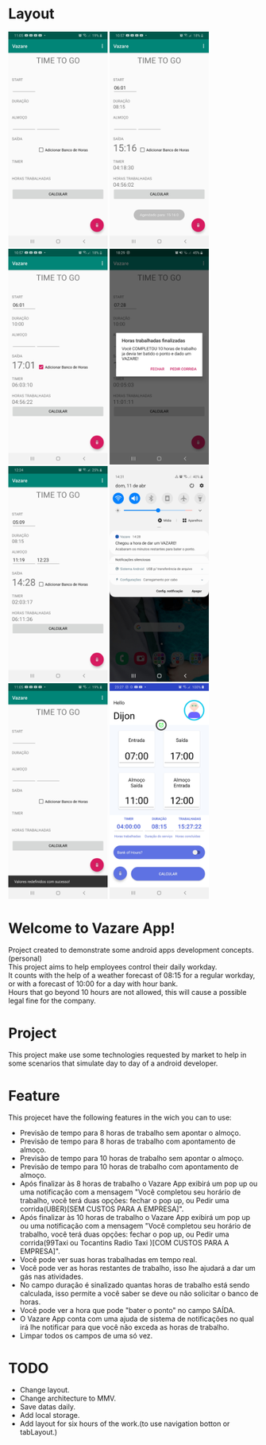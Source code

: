 # Layout
<img src="screenshot/vazare-home.jpg" width="200"> <img src="screenshot/vazare-hour-enter-8hour.jpg" width="200"> <img src="screenshot/vazare-hour-enter-10hour.jpg" width="200">
 <img src="screenshot/vazare-10hours-completed.jpg" width="200"> <img src="screenshot/vazare-forecast-8hour.jpg" width="200"> <img src="screenshot/vazare-notification.jpg" width="200">
 <img src="screenshot/vazare-clear.jpg" width="200"> <img src="screenshot/vazare-new-layout.jpg" width="200">

# Welcome to Vazare App!
Project created to demonstrate some android apps development concepts. (personal)</br>
This project aims to help employees control their daily workday.</br>
It counts with the help of a weather forecast of 08:15 for a regular workday, or with a forecast of 10:00 for a day with hour bank.</br>
Hours that go beyond 10 hours are not allowed, this will cause a possible legal fine for the company.</br>

# Project
This project make use some technologies requested by market to help in some scenarios that simulate day to day of a android developer.

# Feature
This projecet have the following features in the wich you can to use:
- Previsão de tempo para 8 horas de trabalho sem apontar o almoço.
- Previsão de tempo para 8 horas de trabalho com apontamento  de almoço.
- Previsão de tempo para 10 horas de trabalho sem apontar o almoço.
- Previsão de tempo para 10 horas de trabalho com apontamento de almoço.
- Após finalizar às 8 horas de trabalho o Vazare App exibirá um pop up ou uma notificação com a mensagem "Você completou seu horário de trabalho, você terá duas opções: fechar o pop up, ou Pedir uma corrida(UBER)[SEM CUSTOS PARA A EMPRESA]".
- Após finalizar às 10 horas de trabalho o Vazare App exibirá um pop up ou uma notificação com a mensagem "Você completou seu horário de trabalho, você terá duas opções: fechar o pop up, ou Pedir uma corrida(99Taxi ou  Tocantins Radio Taxi )[COM CUSTOS PARA A EMPRESA]".
- Você pode ver suas horas trabalhadas em tempo real.
- Você pode ver as horas restantes de trabalho, isso lhe ajudará a dar um gás nas atividades.
- No campo duração é sinalizado quantas horas de trabalho está sendo calculada, isso permite a você saber se deve ou não solicitar o banco de horas.
- Você pode ver a hora que pode "bater o ponto" no campo SAÍDA.
- O Vazare App conta com uma ajuda de sistema de notificações no qual irá lhe notificar para que você não exceda as horas de trabalho.
- Limpar todos os campos de uma só vez.

# TODO
- Change layout.
- Change architecture to MMV.
- Save datas daily.
- Add local storage.
- Add layout for six hours of the work.(to use navigation botton or tabLayout.)